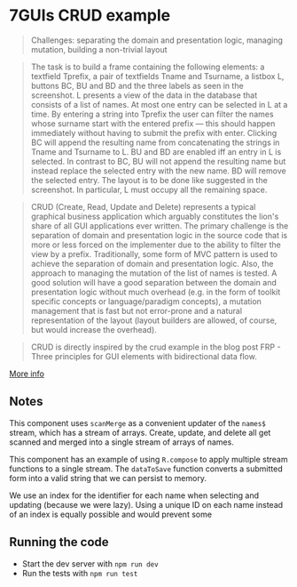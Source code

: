 # 7GUIs CRUD example

> Challenges: separating the domain and presentation logic, managing mutation, building a non-trivial layout

> The task is to build a frame containing the following elements: a textfield Tprefix, a pair of textfields Tname and Tsurname, a listbox L, buttons BC, BU and BD and the three labels as seen in the screenshot. L presents a view of the data in the database that consists of a list of names. At most one entry can be selected in L at a time. By entering a string into Tprefix the user can filter the names whose surname start with the entered prefix — this should happen immediately without having to submit the prefix with enter. Clicking BC will append the resulting name from concatenating the strings in Tname and Tsurname to L. BU and BD are enabled iff an entry in L is selected. In contrast to BC, BU will not append the resulting name but instead replace the selected entry with the new name. BD will remove the selected entry. The layout is to be done like suggested in the screenshot. In particular, L must occupy all the remaining space.

> CRUD (Create, Read, Update and Delete) represents a typical graphical business application which arguably constitutes the lion's share of all GUI applications ever written. The primary challenge is the separation of domain and presentation logic in the source code that is more or less forced on the implementer due to the ability to filter the view by a prefix. Traditionally, some form of MVC pattern is used to achieve the separation of domain and presentation logic. Also, the approach to managing the mutation of the list of names is tested. A good solution will have a good separation between the domain and presentation logic without much overhead (e.g. in the form of toolkit specific concepts or language/paradigm concepts), a mutation management that is fast but not error-prone and a natural representation of the layout (layout builders are allowed, of course, but would increase the overhead).

> CRUD is directly inspired by the crud example in the blog post FRP - Three principles for GUI elements with bidirectional data flow.

[More info](https://github.com/eugenkiss/7guis/wiki#crud)

## Notes

This component uses `scanMerge` as a convenient updater of the `names$` stream, which has a stream of arrays. Create, update, and delete all get scanned and merged into a single stream of arrays of names.

This component has an example of using `R.compose` to apply multiple stream functions to a single stream. The `dataToSave` function converts a submitted form into a valid string that we can persist to memory.

We use an index for the identifier for each name when selecting and updating (because we were lazy). Using a unique ID on each name instead of an index is equally possible and would prevent some 

## Running the code

- Start the dev server with `npm run dev`
- Run the tests with `npm run test`

